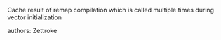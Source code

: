 Cache result of remap compilation which is called multiple times during vector initialization

authors: Zettroke